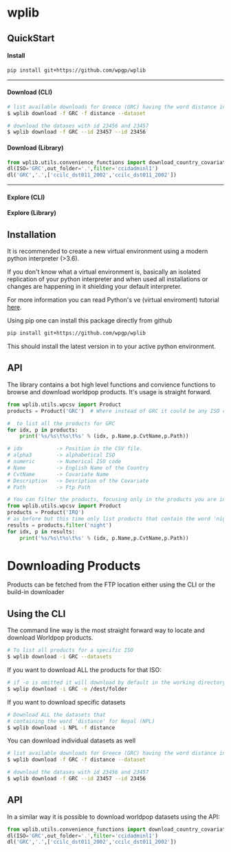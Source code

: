 
wplib
=====


QuickStart
-----

#### Install

```bash
pip install git+https://github.com/wpgp/wplib
```
----
#### Download (CLI)

```bash
# list available downloads for Greece (GRC) having the word distance in their description.
$ wplib download -f GRC -f distance --dataset

# download the datases with id 23456 and 23457
$ wplib download -f GRC --id 23457 --id 23456
```

#### Download (Library)
```python
from wplib.utils.convenience_functions import download_country_covariates as dl
dl(ISO='GRC',out_folder='.',filter='ccidadminl1')
dl('GRC','.',['ccilc_dst011_2002','ccilc_dst011_2002'])
``` 
----
#### Explore (CLI)

#### Explore (Library)

Installation
------------

It is recommended to create a new virtual environment using a modern python interpreter (>3.6).

If you don't know what a virtual environment is, basically an isolated replication of your python interpreter
and when used all installations or changes are happening in it shielding your default interpreter.

For more information you can read Python's ve (virtual enviroment) tutorial [here][1].

Using pip one can install this package directly from github

```bash
pip install git+https://github.com/wpgp/wplib
```

This should install the latest version in to your active python environment.


API
---

The library contains a bot high level functions and convience functions to browse and download worldpop products. It's usage is straight forward.

```python
from wplib.utils.wpcsv import Product
products = Product('GRC')  # Where instead of GRC it could be any ISO code.

#  to list all the products for GRC
for idx, p in products:
    print('%s/%s\t%s\t%s' % (idx, p.Name,p.CvtName,p.Path))

# idx           -> Position in the CSV file.
# alpha3        -> alphabetical ISO
# numeric       -> Numerical ISO code
# Name          -> English Name of the Country
# CvtName       -> Covariate Name
# Description   -> Desription of the Covariate
# Path          -> Ftp Path

# You can filter the products, focusing only in the products you are instrested:
from wplib.utils.wpcsv import Product
products = Product('IRQ')
# as before but this time only list products that contain the word 'night' in their description:
results = products.filter('night')
for idx, p in results:
    print('%s/%s\t%s\t%s' % (idx, p.Name,p.CvtName,p.Path))

```

Downloading Products
====================

Products can be fetched from the FTP location either using the CLI or the build-in downloader


Using the CLI
-------------

The command line way is the most straight forward way to locate and download Worldpop products. 


```bash
# To list all products for a specific ISO
$ wplib download -i GRC --datasets


```

If you want to download ALL the products for that ISO:
```bash
# if -o is omitted it will download by default in the working directory
$ wplip download -i GRC -o /dest/folder
```

If you want to download specific datasets
```bash
# Download ALL the datasets that
# containing the word 'distance' for Nepal (NPL)
$ wplib download -i NPL -f distance
```

You can download individual datasets as well
```bash
# list available downloads for Greece (GRC) having the word distance in their description.
$ wplib download -f GRC -f distance --dataset

# download the datases with id 23456 and 23457
$ wplib download -f GRC --id 23457 --id 23456
```

API
---

In a similar way it is possible to download worldpop datasets using the API:

```python
from wplib.utils.convenience_functions import download_country_covariates as dl
dl(ISO='GRC',out_folder='.',filter='ccidadminl1')
dl('GRC','.',['ccilc_dst011_2002','ccilc_dst011_2002'])
``` 



[1]: https://docs.python.org/3/tutorial/venv.html
